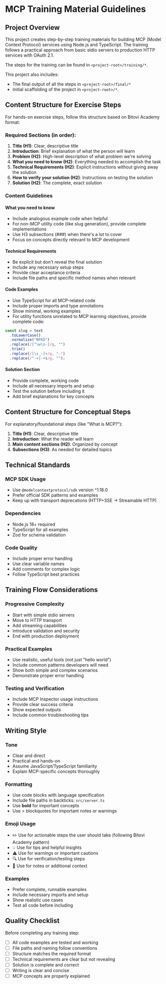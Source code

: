 # MCP Training Material Guidelines

## Project Overview

This project creates step-by-step training materials for building MCP (Model Context Protocol) services using Node.js and TypeScript. The training follows a practical approach from basic stdio servers to production HTTP services with OAuth 2.1.

The steps for the training can be found in `<project-root>/training/*`.

This project also includes:

- The final output of all the steps in `<project-root>/final/*`
- Initial scaffolding of the project in `<project-root>/*`. 


## Content Structure for Exercise Steps

For hands-on exercise steps, follow this structure based on Bitovi Academy format:

### Required Sections (in order):
1. **Title (H1)**: Clear, descriptive title
2. **Introduction**: Brief explanation of what the person will learn
3. **Problem (H2)**: High-level description of what problem we're solving
4. **What you need to know (H2)**: Everything needed to accomplish the task
5. **Technical Requirements (H2)**: Explicit instructions without giving away the solution
6. **How to verify your solution (H2)**: Instructions on testing the solution
7. **Solution (H2)**: The complete, exact solution

### Content Guidelines

#### What you need to know
- Include analogous example code when helpful
- For non-MCP utility code (like slug generation), provide complete implementations
- Use H3 subsections (###) when there's a lot to cover
- Focus on concepts directly relevant to MCP development

#### Technical Requirements
- Be explicit but don't reveal the final solution
- Include any necessary setup steps
- Provide clear acceptance criteria
- Include file paths and specific method names when relevant

#### Code Examples
- Use TypeScript for all MCP-related code
- Include proper imports and type annotations
- Show minimal, working examples
- For utility functions unrelated to MCP learning objectives, provide complete code:

```typescript
const slug = text
  .toLowerCase()
  .normalize("NFKD")
  .replace(/[^\w\s-]/g, "")
  .trim()
  .replace(/[\s_-]+/g, "-")
  .replace(/^-+|-+$/g, "");
```

#### Solution Section
- Provide complete, working code
- Include all necessary imports and setup
- Test the solution before including it
- Add brief explanations for key concepts

## Content Structure for Conceptual Steps

For explanatory/foundational steps (like "What is MCP?"):
1. **Title (H1)**: Clear, descriptive title  
2. **Introduction**: What the reader will learn
3. **Main content sections (H2)**: Organized by concept
4. **Subsections (H3)**: As needed for detailed topics

## Technical Standards

### MCP SDK Usage
- Use `@modelcontextprotocol/sdk` version ^1.18.0
- Prefer official SDK patterns and examples
- Keep up with transport deprecations (HTTP+SSE → Streamable HTTP)

### Dependencies
- Node.js 18+ required
- TypeScript for all examples
- Zod for schema validation

### Code Quality
- Include proper error handling
- Use clear variable names
- Add comments for complex logic
- Follow TypeScript best practices

## Training Flow Considerations

### Progressive Complexity
- Start with simple stdio servers
- Move to HTTP transport
- Add streaming capabilities
- Introduce validation and security
- End with production deployment

### Practical Examples
- Use realistic, useful tools (not just "hello world")
- Include common patterns developers will need
- Show both simple and complex scenarios
- Demonstrate proper error handling

### Testing and Verification
- Include MCP Inspector usage instructions
- Provide clear success criteria
- Show expected outputs
- Include common troubleshooting tips

## Writing Style

### Tone
- Clear and direct
- Practical and hands-on
- Assume JavaScript/TypeScript familiarity
- Explain MCP-specific concepts thoroughly

### Formatting
- Use code blocks with language specification
- Include file paths in backticks: `src/server.ts`
- Use **bold** for important concepts
- Use > blockquotes for important notes or warnings

### Emoji Usage
- ✏️ Use for actionable steps the user should take (following Bitovi Academy pattern)
- 💡 Use for tips and helpful insights
- ⚠️ Use for warnings or important cautions
- 🔍 Use for verification/testing steps
- 📝 Use for notes or additional context

### Examples
- Prefer complete, runnable examples
- Include necessary imports and setup
- Show realistic use cases
- Test all code before including

## Quality Checklist

Before completing any training step:
- [ ] All code examples are tested and working
- [ ] File paths and naming follow conventions
- [ ] Structure matches the required format
- [ ] Technical requirements are clear but not revealing
- [ ] Solution is complete and correct
- [ ] Writing is clear and concise
- [ ] MCP concepts are properly explained